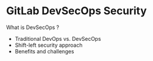 # GitLab DevSecOps Security


What is DevSecOps ?
 
   - Traditional DevOps vs. DevSecOps
   - Shift-left security approach
   - Benefits and challenges
